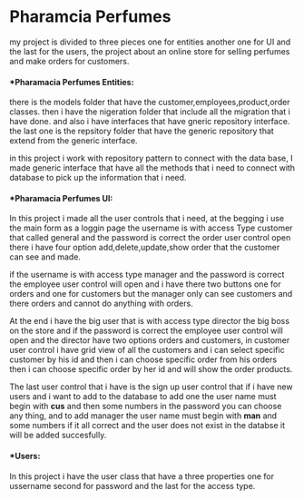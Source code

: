 # Pharamcia Perfumes
my project is divided to three pieces one for entities another one for UI and the last for the users, the project about an online store for selling perfumes and make orders for customers.

#### *Pharamacia Perfumes Entities:
there is the models folder that have the customer,employees,product,order classes.
then i have the nigeration folder that include all the migration that i have done.
and also i have interfaces that have gneric repository interface.
the last one is the repsitory folder that have the generic repository that extend from the generic interface.

in this project i work with repository pattern to connect with the data base, I made generic interface that
have all the methods that i need to connect with database to pick up the information that i need.

#### *Pharamacia Perfumes UI:
In this project i made all the user controls that i need, at the begging i use the main form as a loggin page the username is with access Type customer that called general and the password is correct the order user control open there i have four option add,delete,update,show order that the customer can see and made.

if the username is with access type manager and the password is correct the employee user control will open and i have there two buttons one for orders and one for customers but the manager only can see customers and there orders and cannot do anything with orders.

At the end i have the big user that is with access type director the big boss on the store and if the password is correct the employee user control will open and the director have two options orders and customers, in customer user control i have grid view of all the customers and i can select specific customer by his id and then i can choose specific order from his orders then i can choose specific order by her id and will show the order products.

The last user control that i have is the sign up user control that if i have new users and i want to add to the database to add one the user name must begin with __cus__ and then some numbers in the password you can choose any thing, and to add manager the user name must begin with __man__ and some numbers if it all correct and the user does not exist in the databse it will be added succesfully.

#### *Users:
In this project i have the user class that have a three properties one for ussername second for password and the last for the access type.  